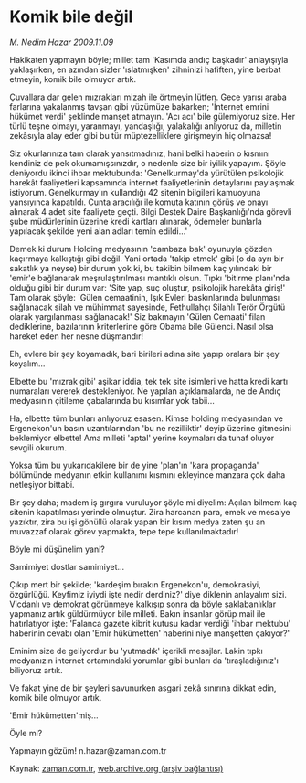 # Komik bile değil

*M. Nedim Hazar 2009.11.09*

<tr><td class="metin" colspan="2" style="padding-top: 20px; padding-left: 5px; ">Hakikaten yapmayın böyle; millet tam 'Kasımda andıç başkadır' anlayışıyla yaklaşırken, en azından sizler 'ıslatmışken' zihninizi hafiften, yine berbat etmeyin, komik bile olmuyor artık.</td></tr><tr><td class="metin" colspan="2" style="padding-top: 20px; padding-left: 5px; "><p>Çuvallara dar gelen mızrakları mizah ile örtmeyin lütfen. Gece yarısı araba farlarına yakalanmış tavşan gibi yüzümüze bakarken; 'İnternet emrini hükümet verdi' şeklinde manşet atmayın. 'Acı acı' bile gülemiyoruz size. Her türlü teşne olmayı, yaranmayı, yandaşlığı, yalakalığı anlıyoruz da, milletin zekâsıyla alay eder gibi bu tür müptezelliklere girişmeyin hiç olmazsa!
<p> Siz okurlarınıza tam olarak yansıtmadınız, hani belki haberin o kısmını kendiniz de pek okumamışsınızdır, o nedenle size bir iyilik yapayım. Şöyle deniyordu ikinci ihbar mektubunda: 'Genelkurmay'da yürütülen psikolojik harekât faaliyetleri kapsamında internet faaliyetlerinin detaylarını paylaşmak istiyorum. Genelkurmay'ın kullandığı 42 sitenin bilgileri kamuoyuna yansıyınca kapatıldı. Cunta aracılığı ile komuta katının görüş ve onayı alınarak 4 adet site faaliyete geçti. Bilgi Destek Daire Başkanlığı'nda görevli şube müdürlerinin üzerine kredi kartları alınarak, ödemeler bunlarla yapılacak şekilde yeni alan adları temin edildi...'
<p> Demek ki durum Holding medyasının 'cambaza bak' oyunuyla gözden kaçırmaya kalkıştığı gibi değil. Yani ortada 'takip etmek' gibi (o da ayrı bir sakatlık ya neyse) bir durum yok ki, bu takibin bilmem kaç yılındaki bir 'emir'e bağlanarak meşrulaştırılması mantıklı olsun. Tıpkı 'bitirme planı'nda olduğu gibi bir durum var: 'Site yap, suç oluştur, psikolojik harekâta giriş!' Tam olarak şöyle: 'Gülen cemaatinin, Işık Evleri baskınlarında bulunması sağlanacak silah ve mühimmat sayesinde, Fethullahçı Silahlı Terör Örgütü olarak yargılanması sağlanacak!' Siz bakmayın 'Gülen Cemaati' filan dediklerine, bazılarının kriterlerine göre Obama bile Gülenci. Nasıl olsa hareket eden her nesne düşmandır!
<p>Eh, evlere bir şey koyamadık, bari birileri adına site yapıp oralara bir şey koyalım...
<p>Elbette bu 'mızrak gibi' aşikar iddia, tek tek site isimleri ve hatta kredi kartı numaraları vererek destekleniyor. Ne yapılan açıklamalarda, ne de Andıç medyasının çitileme çabalarında bu kısımlar yok tabii...
<p>Ha, elbette tüm bunları anlıyoruz esasen. Kimse holding medyasından ve Ergenekon'un basın uzantılarından 'bu ne rezilliktir' deyip üzerine gitmesini beklemiyor elbette! Ama milleti 'aptal' yerine koymaları da tuhaf oluyor sevgili okurum.
<p> Yoksa tüm bu yukarıdakilere bir de yine 'plan'ın 'kara propaganda' bölümünde medyanın etkin kullanımı kısmını ekleyince manzara çok daha netleşiyor bittabi.
<p>Bir şey daha; madem iş gırgıra vuruluyor şöyle mi diyelim: Açılan bilmem kaç sitenin kapatılması yerinde olmuştur. Zira harcanan para, emek ve mesaiye yazıktır, zira bu işi gönüllü olarak yapan bir kısım medya zaten şu an muvazzaf olarak görev yapmakta, tepe tepe kullanılmaktadır!
<p> Böyle mi düşünelim yani?
<p> Samimiyet dostlar samimiyet...
<p> Çıkıp mert bir şekilde; 'kardeşim bırakın Ergenekon'u, demokrasiyi, özgürlüğü. Keyfimiz iyiydi işte nedir derdiniz?' diye diklenin anlayalım sizi. Vicdanlı ve demokrat görünmeye kalkışıp sonra da böyle şaklabanlıklar yapmanız artık güldürmüyor bile milleti. Bakın insanlar görüp mail ile hatırlatıyor işte: 'Falanca gazete kibrit kutusu kadar verdiği 'ihbar mektubu' haberinin cevabı olan 'Emir hükümetten' haberini niye manşetten çakıyor?'
<p>Eminim size de geliyordur bu 'yutmadık' içerikli mesajlar. Lakin tıpkı medyanızın internet ortamındaki yorumlar gibi bunları da 'tıraşladığınız'ı biliyoruz artık.
<p> Ve fakat yine de bir şeyleri savunurken asgari zekâ sınırına dikkat edin, komik bile olmuyor artık.
<p> 'Emir hükümetten'miş...
<p> Öyle mi?
<p> Yapmayın gözüm! n.hazar@zaman.com.tr <br/></p></p></p></p></p></p></p></p></p></p></p></p></p></p></p></p></td></tr>

Kaynak: [zaman.com.tr](http://zaman.com.tr/yazar.do?yazino=913353), [web.archive.org (arşiv bağlantısı)](http://web.archive.org/web/20091115161902/http://www.zaman.com.tr:80/yazar.do?yazino=913353)
